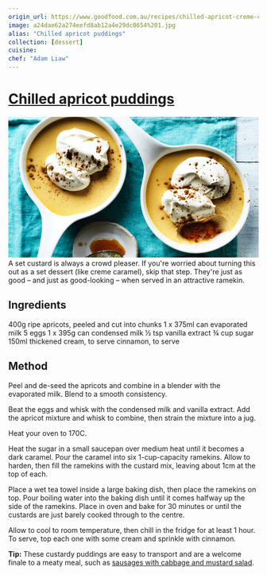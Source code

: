 ```yaml
---
origin_url: https://www.goodfood.com.au/recipes/chilled-apricot-creme-caramel-pudding-recipe-20180206-h0uf1o
image: a24dae62a274eefd8ab12a4e29dc0654%201.jpg
alias: "Chilled apricot puddings"
collection: [dessert]
cuisine:
chef: "Adam Liaw"
---
```

# [Chilled apricot puddings](https://www.goodfood.com.au/recipes/chilled-apricot-creme-caramel-pudding-recipe-20180206-h0uf1o)

![Chilled apricot puddings](assets/a24dae62a274eefd8ab12a4e29dc0654.jpg)
A set custard is always a crowd pleaser. If you're worried about turning this out as a set dessert (like creme caramel), skip that step. They're just as good – and just as good-looking – when served in an attractive ramekin.

## Ingredients

400g ripe apricots, peeled and cut into chunks
1 x 375ml can evaporated milk
5 eggs
1 x 395g can condensed milk
½ tsp vanilla extract
¾ cup sugar
150ml thickened cream, to serve
cinnamon, to serve

## Method

Peel and de-seed the apricots and combine in a blender with the evaporated milk. Blend to a smooth consistency.

Beat the eggs and whisk with the condensed milk and vanilla extract. Add the apricot mixture and whisk to combine, then strain the mixture into a jug.

Heat your oven to 170C.

Heat the sugar in a small saucepan over medium heat until it becomes a dark caramel. Pour the caramel into six 1-cup-capacity ramekins. Allow to harden, then fill the ramekins with the custard mix, leaving about 1cm at the top of each.

Place a wet tea towel inside a large baking dish, then place the ramekins on top. Pour boiling water into the baking dish until it comes halfway up the side of the ramekins. Place in oven and bake for 30 minutes or until the custards are just barely cooked through to the centre.

Allow to cool to room temperature, then chill in the fridge for at least 1 hour. To serve, top each one with some cream and sprinkle with cinnamon.

**Tip:** These custardy puddings are easy to transport and are a welcome finale to a meaty meal, such as [sausages with cabbage and mustard salad](https://www.goodfood.com.au/recipes/barbecued-sausages-with-red-cabbage-and-mustard-salad-recipe-20180205-h0uenw).